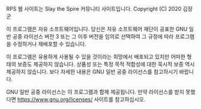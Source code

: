 RPS 웹 사이트는 Slay the Spire 커뮤니티 사이트입니다.
Copyright (C) 2020 김장군

이 프로그램은 자유 소프트웨어입니다.
당신은 자유 소프트웨어 재단이 공표한
GNU 일반 공중 라이선스 버전 3 또는 그 이후 버전을 임의로 선택하여
그 규정에 따라 프로그램을 수정하거나 재배포할 수 있습니다.

이 프로그램은 유용하게 사용될 수 있을 것이라는 희망에서 배포되고 있지만
어떠한 형태의 보증도 제공하지 않습니다.
상품성 또는 특정 목적 적합성에 대한 묵시적 보증 역시 제공하지 않습니다.
보다 자세한 내용은 GNU 일반 공중 라이선스를 참고하시기 바랍니다.

GNU 일반 공중 라이선스는 이 프로그램과 함께 제공됩니다.
만약 라이선스를 받지 못했다면
https://www.gnu.org/licenses/ 사이트를 참고하십시오.